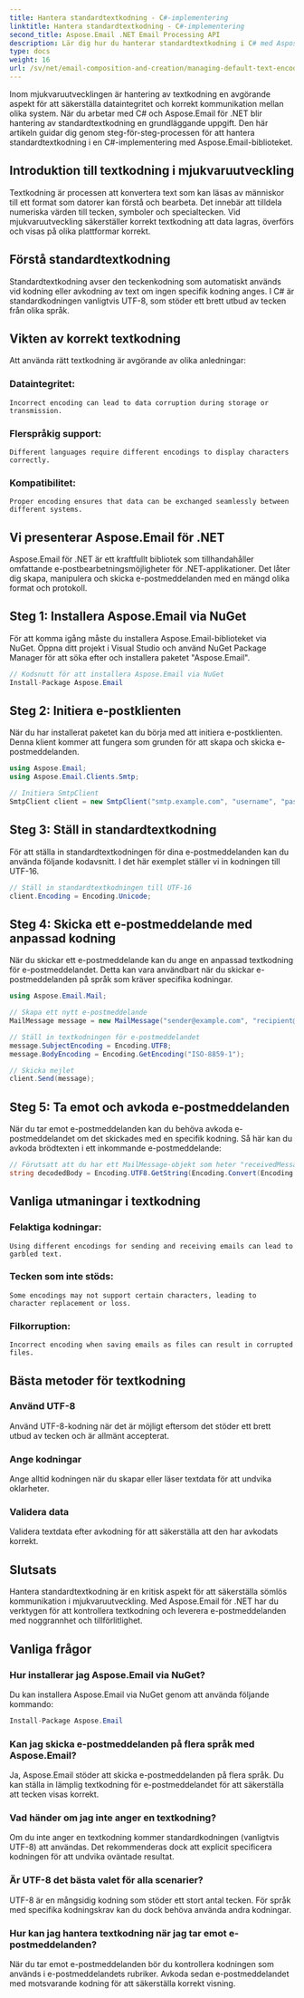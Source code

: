 ```yaml
---
title: Hantera standardtextkodning - C#-implementering
linktitle: Hantera standardtextkodning - C#-implementering
second_title: Aspose.Email .NET Email Processing API
description: Lär dig hur du hanterar standardtextkodning i C# med Aspose.Email för .NET. Följ steg-för-steg-instruktioner med källkod och säkerställ korrekt datakommunikation.
type: docs
weight: 16
url: /sv/net/email-composition-and-creation/managing-default-text-encoding-csharp-implementation/
---
```


Inom mjukvaruutvecklingen är hantering av textkodning en avgörande aspekt för att säkerställa dataintegritet och korrekt kommunikation mellan olika system. När du arbetar med C# och Aspose.Email för .NET blir hantering av standardtextkodning en grundläggande uppgift. Den här artikeln guidar dig genom steg-för-steg-processen för att hantera standardtextkodning i en C#-implementering med Aspose.Email-biblioteket.


## Introduktion till textkodning i mjukvaruutveckling

Textkodning är processen att konvertera text som kan läsas av människor till ett format som datorer kan förstå och bearbeta. Det innebär att tilldela numeriska värden till tecken, symboler och specialtecken. Vid mjukvaruutveckling säkerställer korrekt textkodning att data lagras, överförs och visas på olika plattformar korrekt.

## Förstå standardtextkodning

Standardtextkodning avser den teckenkodning som automatiskt används vid kodning eller avkodning av text om ingen specifik kodning anges. I C# är standardkodningen vanligtvis UTF-8, som stöder ett brett utbud av tecken från olika språk.

## Vikten av korrekt textkodning

Att använda rätt textkodning är avgörande av olika anledningar:
### Dataintegritet:
	Incorrect encoding can lead to data corruption during storage or transmission.
### Flerspråkig support: 
	Different languages require different encodings to display characters correctly.
### Kompatibilitet:
	Proper encoding ensures that data can be exchanged seamlessly between different systems.

## Vi presenterar Aspose.Email för .NET

Aspose.Email för .NET är ett kraftfullt bibliotek som tillhandahåller omfattande e-postbearbetningsmöjligheter för .NET-applikationer. Det låter dig skapa, manipulera och skicka e-postmeddelanden med en mängd olika format och protokoll.

## Steg 1: Installera Aspose.Email via NuGet

För att komma igång måste du installera Aspose.Email-biblioteket via NuGet. Öppna ditt projekt i Visual Studio och använd NuGet Package Manager för att söka efter och installera paketet "Aspose.Email".

```csharp
// Kodsnutt för att installera Aspose.Email via NuGet
Install-Package Aspose.Email
```

## Steg 2: Initiera e-postklienten

När du har installerat paketet kan du börja med att initiera e-postklienten. Denna klient kommer att fungera som grunden för att skapa och skicka e-postmeddelanden.

```csharp
using Aspose.Email;
using Aspose.Email.Clients.Smtp;

// Initiera SmtpClient
SmtpClient client = new SmtpClient("smtp.example.com", "username", "password");
```

## Steg 3: Ställ in standardtextkodning

För att ställa in standardtextkodningen för dina e-postmeddelanden kan du använda följande kodavsnitt. I det här exemplet ställer vi in kodningen till UTF-16.

```csharp
// Ställ in standardtextkodningen till UTF-16
client.Encoding = Encoding.Unicode;
```

## Steg 4: Skicka ett e-postmeddelande med anpassad kodning

När du skickar ett e-postmeddelande kan du ange en anpassad textkodning för e-postmeddelandet. Detta kan vara användbart när du skickar e-postmeddelanden på språk som kräver specifika kodningar.

```csharp
using Aspose.Email.Mail;

// Skapa ett nytt e-postmeddelande
MailMessage message = new MailMessage("sender@example.com", "recipient@example.com", "Subject", "Body");

// Ställ in textkodningen för e-postmeddelandet
message.SubjectEncoding = Encoding.UTF8;
message.BodyEncoding = Encoding.GetEncoding("ISO-8859-1");

// Skicka mejlet
client.Send(message);
```

## Steg 5: Ta emot och avkoda e-postmeddelanden

När du tar emot e-postmeddelanden kan du behöva avkoda e-postmeddelandet om det skickades med en specifik kodning. Så här kan du avkoda brödtexten i ett inkommande e-postmeddelande:

```csharp
// Förutsatt att du har ett MailMessage-objekt som heter "receivedMessage"
string decodedBody = Encoding.UTF8.GetString(Encoding.Convert(Encoding.GetEncoding("ISO-8859-1"), Encoding.UTF8, Encoding.GetEncoding("ISO-8859-1").GetBytes(receivedMessage.Body)));
```

## Vanliga utmaningar i textkodning

### Felaktiga kodningar: 
	Using different encodings for sending and receiving emails can lead to garbled text.
### Tecken som inte stöds:
	Some encodings may not support certain characters, leading to character replacement or loss.
### Filkorruption: 
	Incorrect encoding when saving emails as files can result in corrupted files.

## Bästa metoder för textkodning

### Använd UTF-8 
 Använd UTF-8-kodning när det är möjligt eftersom det stöder ett brett utbud av tecken och är allmänt accepterat.
### Ange kodningar 
 Ange alltid kodningen när du skapar eller läser textdata för att undvika oklarheter.
### Validera data 
 Validera textdata efter avkodning för att säkerställa att den har avkodats korrekt.

## Slutsats

Hantera standardtextkodning är en kritisk aspekt för att säkerställa sömlös kommunikation i mjukvaruutveckling. Med Aspose.Email för .NET har du verktygen för att kontrollera textkodning och leverera e-postmeddelanden med noggrannhet och tillförlitlighet.

## Vanliga frågor

### Hur installerar jag Aspose.Email via NuGet?

Du kan installera Aspose.Email via NuGet genom att använda följande kommando:
```csharp
Install-Package Aspose.Email
```

### Kan jag skicka e-postmeddelanden på flera språk med Aspose.Email?

Ja, Aspose.Email stöder att skicka e-postmeddelanden på flera språk. Du kan ställa in lämplig textkodning för e-postmeddelandet för att säkerställa att tecken visas korrekt.

### Vad händer om jag inte anger en textkodning?

Om du inte anger en textkodning kommer standardkodningen (vanligtvis UTF-8) att användas. Det rekommenderas dock att explicit specificera kodningen för att undvika oväntade resultat.

### Är UTF-8 det bästa valet för alla scenarier?

UTF-8 är en mångsidig kodning som stöder ett stort antal tecken. För språk med specifika kodningskrav kan du dock behöva använda andra kodningar.

### Hur kan jag hantera textkodning när jag tar emot e-postmeddelanden?

När du tar emot e-postmeddelanden bör du kontrollera kodningen som används i e-postmeddelandets rubriker. Avkoda sedan e-postmeddelandet med motsvarande kodning för att säkerställa korrekt visning.